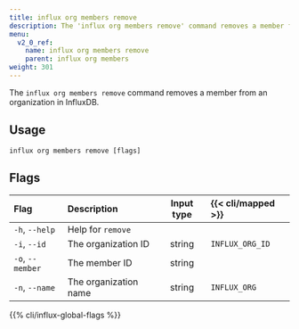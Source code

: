 ```yaml
---
title: influx org members remove
description: The 'influx org members remove' command removes a member from an organization in InfluxDB.
menu:
  v2_0_ref:
    name: influx org members remove
    parent: influx org members
weight: 301
---
```


The `influx org members remove` command removes a member from an organization in InfluxDB.

## Usage
```
influx org members remove [flags]
```

## Flags
| Flag             | Description           | Input type  | {{< cli/mapped >}} |
|:----             |:-----------           |:----------: |:------------------ |
| `-h`, `--help`   | Help for `remove`     |             |                    |
| `-i`, `--id`     | The organization ID   | string      | `INFLUX_ORG_ID`    |
| `-o`, `--member` | The member ID         | string      |                    |
| `-n`, `--name`   | The organization name | string      | `INFLUX_ORG`       |

{{% cli/influx-global-flags %}}
